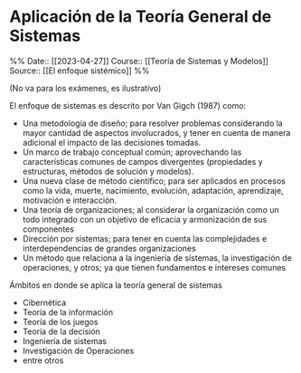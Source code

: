 # Aplicación de la Teoría General de Sistemas

%%
Date:: [[2023-04-27]]
Course:: [[Teoría de Sistemas y Modelos]]
Source:: [[El enfoque sistémico]]
%%

(No va para los exámenes, es ilustrativo)

El enfoque de sistemas es descrito por Van Gigch (1987) como:  
- Una metodología de diseño; para resolver problemas considerando la mayor  cantidad de aspectos involucrados, y tener en cuenta de manera adicional el impacto de las decisiones tomadas.  
- Un marco de trabajo conceptual común; aprovechando las características comunes de campos divergentes (propiedades y estructuras, métodos de solución y modelos).
- Una nueva clase de método científico; para ser aplicados en procesos como la vida,  muerte, nacimiento, evolución, adaptación, aprendizaje, motivación e interacción.  
- Una teoría de organizaciones; al considerar la organización como un todo integrado  con un objetivo de eficacia y armonización de sus componentes 
- Dirección por sistemas; para tener en cuenta las complejidades e interdependencias  de grandes organizaciones  
- Un método que relaciona a la ingeniería de sistemas, la investigación de operaciones, y otros; ya que tienen fundamentos e intereses comunes

Ámbitos en donde se aplica la teoría general de sistemas
- Cibernética
- Teoría de la información
- Teoría de los juegos
- Teoría de la decisión
- Ingeniería de sistemas
- Investigación de Operaciones
- entre otros